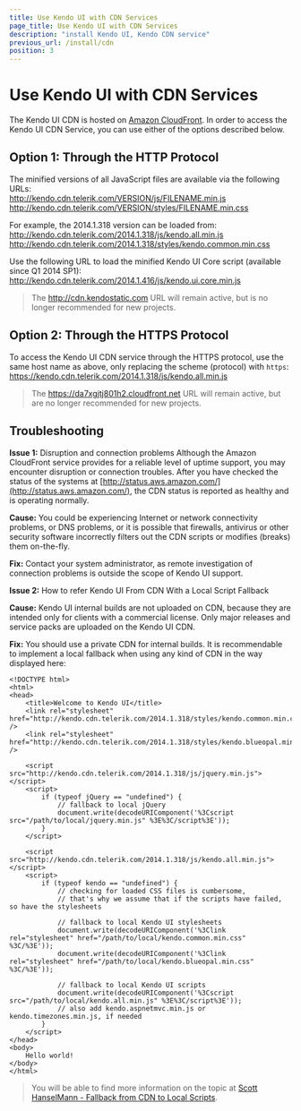 ```yaml
---
title: Use Kendo UI with CDN Services
page_title: Use Kendo UI with CDN Services
description: "install Kendo UI, Kendo CDN service"
previous_url: /install/cdn
position: 3
---
```


# Use Kendo UI with CDN Services

The Kendo UI CDN is hosted on [Amazon CloudFront](https://aws.amazon.com/cloudfront/). In order to access the Kendo UI CDN Service, you can use either of the options described below.

## Option 1: Through the HTTP Protocol

The minified versions of all JavaScript files are available via the following URLs:  
<http://kendo.cdn.telerik.com/VERSION/js/FILENAME.min.js>  
<http://kendo.cdn.telerik.com/VERSION/styles/FILENAME.min.css>

For example, the 2014.1.318 version can be loaded from:  
<http://kendo.cdn.telerik.com/2014.1.318/js/kendo.all.min.js>  
<http://kendo.cdn.telerik.com/2014.1.318/styles/kendo.common.min.css>

Use the following URL to load the minified Kendo UI Core script (available since Q1 2014 SP1):
<http://kendo.cdn.telerik.com/2014.1.416/js/kendo.ui.core.min.js>

>The <http://cdn.kendostatic.com> URL will remain active, but is no longer recommended for new projects.

## Option 2: Through the HTTPS Protocol

To access the Kendo UI CDN service through the HTTPS protocol, use the same host name as above, only replacing the scheme (protocol) with `https`:  
<https://kendo.cdn.telerik.com/2014.1.318/js/kendo.all.min.js>

>The <https://da7xgjtj801h2.cloudfront.net> URL will remain active, but are no longer recommended for new projects.

## Troubleshooting

**Issue 1:** Disruption and connection problems
Although the Amazon CloudFront service provides for a reliable level of uptime support, you may encounter disruption or connection troubles. After you have checked the status of the systems at [http://status.aws.amazon.com/](http://status.aws.amazon.com/), the CDN status is reported as healthy and is operating normally.

**Cause:** You could be experiencing Internet or network connectivity problems, or DNS problems, or it is possible that firewalls, antivirus or other security software incorrectly filters out the CDN scripts or modifies (breaks) them on-the-fly.

**Fix:** Contact your system administrator, as remote investigation of connection problems is outside the scope of Kendo UI support.

**Issue 2:** How to refer Kendo UI From CDN With a Local Script Fallback

**Cause:** Kendo UI internal builds are not uploaded on CDN, because they are intended only for clients with a commercial license. Only major releases and service packs are uploaded on the Kendo UI CDN.

**Fix:** You should use a private CDN for internal builds. It is recommendable to implement a local fallback when using any kind of CDN in the way displayed here:

    <!DOCTYPE html>
    <html>
    <head>
        <title>Welcome to Kendo UI</title>
        <link rel="stylesheet" href="http://kendo.cdn.telerik.com/2014.1.318/styles/kendo.common.min.css" />
        <link rel="stylesheet" href="http://kendo.cdn.telerik.com/2014.1.318/styles/kendo.blueopal.min.css" />

        <script src="http://kendo.cdn.telerik.com/2014.1.318/js/jquery.min.js"></script>
        <script>
            if (typeof jQuery == "undefined") {
                // fallback to local jQuery
                document.write(decodeURIComponent('%3Cscript src="/path/to/local/jquery.min.js" %3E%3C/script%3E'));
            }
        </script>

        <script src="http://kendo.cdn.telerik.com/2014.1.318/js/kendo.all.min.js"></script>
        <script>
            if (typeof kendo == "undefined") {
                // checking for loaded CSS files is cumbersome,
                // that's why we assume that if the scripts have failed, so have the stylesheets

                // fallback to local Kendo UI stylesheets
                document.write(decodeURIComponent('%3Clink rel="stylesheet" href="/path/to/local/kendo.common.min.css" %3C/%3E'));
                document.write(decodeURIComponent('%3Clink rel="stylesheet" href="/path/to/local/kendo.blueopal.min.css" %3C/%3E'));

                // fallback to local Kendo UI scripts
                document.write(decodeURIComponent('%3Cscript src="/path/to/local/kendo.all.min.js" %3E%3C/script%3E'));
                // also add kendo.aspnetmvc.min.js or kendo.timezones.min.js, if needed
            }
        </script>
    </head>
    <body>
        Hello world!
    </body>
    </html>

> You will be able to find more information on the topic at [Scott HanselMann - Fallback from CDN to Local Scripts](http://www.hanselman.com/blog/CDNsFailButYourScriptsDontHaveToFallbackFromCDNToLocalJQuery.aspx).